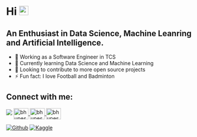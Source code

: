 # Hi <img src="https://media.giphy.com/media/hvRJCLFzcasrR4ia7z/giphy.gif" width="25px">
## An Enthusiast in Data Science, Machine Leanring and Artificial Intelligence.

- 🌱 Working as a Software Engineer in TCS
- 📕 Currently learning Data Science and Machine Learning
- 👯 Looking to contribute to more open source projects
- ⚡ Fun fact: I love Football and Badminton

## Connect with me:

<a target="_blank" href="https://www.linkedin.com/in/bhupeshmahara/"><img src="https://img.shields.io/badge/-LinkedIn-0077B5?style=for-the-badge&logo=Linkedin&logoColor=white"></img></a>
<a href="https://twitter.com/bhupeshmahara_/" target="blank">
     <img align="center" src="https://raw.githubusercontent.com/rahuldkjain/github-profile-readme-generator/master/src/images/icons/Social/twitter.svg"                        alt="bhupeshmahara_" height="30" width="40" />
</a>
<a href="https://www.linkedin.com/in/bhupeshmahara/" target="blank">
    <img align="center" src="https://raw.githubusercontent.com/rahuldkjain/github-profile-readme-generator/master/src/images/icons/Social/linked-in-alt.svg"                 alt="bhupeshmahara" height="30" width="40" />
</a>
<a href="https://github.com/bhupeshmahara/" target="blank">
     <img align="center" src="https://raw.githubusercontent.com/rahuldkjain/github-profile-readme-generator/master/src/images/icons/Social/github.svg"                        alt="bhupeshmahara" height="30" width="40" />
</a>

[<img alt="Github" src="https://img.shields.io/badge/Github-1DA1F2?style=plastic&logo=github&logoColor=white" />](https://github.com/bhupeshmahara/)
[<img alt="Kaggle" src="https://img.shields.io/badge/Kaggle-1DA1F2?style=plastic&logo=kaggle&logoColor=white" />](https://www.kaggle.com/frostyv/)



